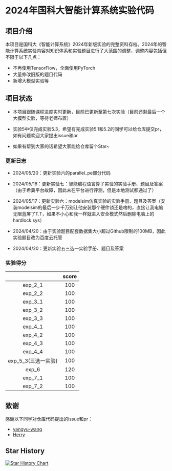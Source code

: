 # 2024年国科大智能计算系统实验代码

## 项目介绍

本项目是国科大《智能计算系统》2024年新版实验的完整资料存档。2024年的智能计算系统实验内容对知识体系和实验题目进行了大范围的调整，调整内容包括但不限于以下几点：

- 不再使用TensorFlow，全面使用PyTorch
- 大量修改旧版的题目代码
- 新增大模型实验等

## 项目状态

- 本项目跟随课程进度实时更新，目前已更新至第七次实验（目前还剩最后一个大模型实验，等待老师布置）

- 实验5中仅完成实验5.3，希望有完成实验5.1和5.2的同学可以给仓库提交pr，如有问题欢迎大家提出issue和pr

- 如果有帮到大家的话希望大家能给仓库留个Star~

### 更新日志

- 2024/05/20：更新实验六的parallel_pe部分代码

- 2024/05/18：更新实验七：智能编程语言算子实验的实验手册、题目及答案（由于希冀平台故障，因此未在平台进行评测，但是本地测试都通过了）

- 2024/05/17：更新实验六：modelsim仿真实验的实验手册、题目及答案（安装modelsim的最后一步千万别让他安装那个硬件锁还是啥的，直接让我电脑无限蓝屏了T.T，如果不小心和我一样就进入安全模式然后删除电脑上的hardlock.sys）

- 2024/04/20：由于实验题目配套数据集大小超过Github限制的100MB，因此实验题目改为百度云托管

- 2024/04/20：更新实验五三选一实验手册、题目及答案

### 实验得分

|                     | score |
| :-----------------: | :---: |
|       exp_2_1       |  100  |
|       exp_2_2       |  100  |
|       exp_3_1       |  100  |
|       exp_3_2       |  100  |
|       exp_3_3       |  100  |
|       exp_4_1       |  100  |
|       exp_4_2       |  100  |
|       exp_4_3       |  100  |
|       exp_4_4       |  100  |
| exp_5_3(三选一实验) |  100  |
|        exp_6        |  120  |
|       exp_7_1       |  100  |
|       exp_7_2       |  100  |

## 致谢

感谢以下同学对仓库代码提出的issue和pr：

- [yangyu-wang](https://github.com/yangyu-wang)
- [Herry](https://github.com/Herry0w0)

## Star History

<a href="https://star-history.com/#Yuichi1001/2024-AICS-EXP&Timeline">
 <picture>
   <source media="(prefers-color-scheme: dark)" srcset="https://api.star-history.com/svg?repos=Yuichi1001/2024-AICS-EXP&type=Timeline&theme=dark" />
   <source media="(prefers-color-scheme: light)" srcset="https://api.star-history.com/svg?repos=Yuichi1001/2024-AICS-EXP&type=Timeline" />
   <img alt="Star History Chart" src="https://api.star-history.com/svg?repos=Yuichi1001/2024-AICS-EXP&type=Timeline" />
 </picture>
</a>
